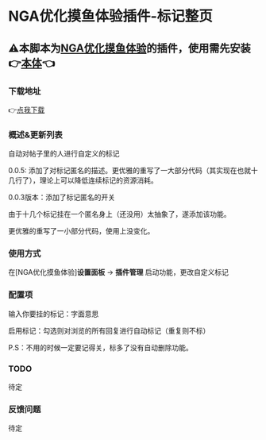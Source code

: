 # NGA优化摸鱼体验插件-标记整页

## ⚠本脚本为[NGA优化摸鱼体验](https://greasyfork.org/zh-CN/scripts/393991-nga%E4%BC%98%E5%8C%96%E6%91%B8%E9%B1%BC%E4%BD%93%E9%AA%8C)的插件，使用需先安装👉[本体](https://greasyfork.org/zh-CN/scripts/393991-nga%E4%BC%98%E5%8C%96%E6%91%B8%E9%B1%BC%E4%BD%93%E9%AA%8C)👈

### 下载地址

👉[点我下载](https://greasyfork.org/zh-CN/scripts/489007)

### 概述&更新列表

自动对帖子里的人进行自定义的标记

0.0.5: 添加了对标记匿名的描述。更优雅的重写了一大部分代码（其实现在也就十几行了），理论上可以降低连续标记的资源消耗。

0.0.3版本：添加了标记匿名的开关

由于十几个标记挂在一个匿名身上（还没用）太抽象了，遂添加该功能。

更优雅的重写了一小部分代码，使用上没变化。

### 使用方式

在[NGA优化摸鱼体验]**设置面板** -> **插件管理** 启动功能，更改自定义标记

### 配置项

输入你要挂的标记：字面意思

启用标记：勾选则对浏览的所有回复进行自动标记（重复则不标）

P.S：不用的时候一定要记得关，标多了没有自动删除功能。

### TODO

待定

### 反馈问题

待定